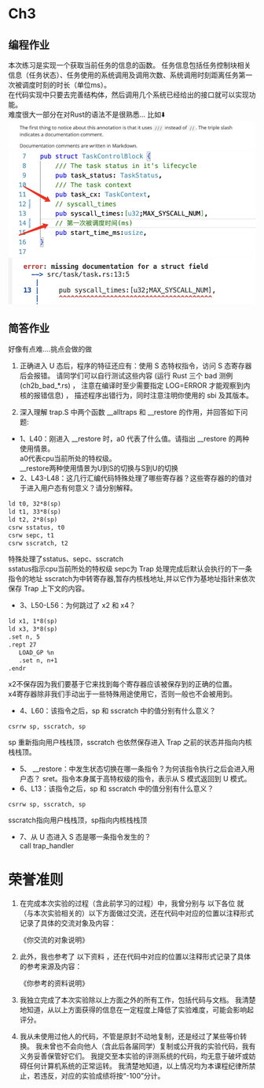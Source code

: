 # Ch3
## 编程作业
本次练习是实现一个获取当前任务的信息的函数。
任务信息包括任务控制块相关信息（任务状态）、任务使用的系统调用及调用次数、系统调用时刻距离任务第一次被调度时刻的时长（单位ms）。  
在代码实现中只要去完善结构体，然后调用几个系统已经给出的接口就可以实现功能。  
难度很大一部分在对Rust的语法不是很熟悉...
比如⬇️
![Alt text](c836357d9b861822db00663024f8694c.png)
![Alt text](f91e1702c8caaee7e4898f0db3de35bb.png)
![Alt text](5920369e6b5da27771d723e7f6321f6f.png)

## 简答作业

好像有点难....挑点会做的做
1. 正确进入 U 态后，程序的特征还应有：使用 S 态特权指令，访问 S 态寄存器后会报错。 请同学们可以自行测试这些内容 (运行 Rust 三个 bad 测例 (ch2b_bad_*.rs) ， 注意在编译时至少需要指定 LOG=ERROR 才能观察到内核的报错信息) ， 描述程序出错行为，同时注意注明你使用的 sbi 及其版本。  
     
2. 深入理解 trap.S 中两个函数 __alltraps 和 __restore 的作用，并回答如下问题:

* 1、L40：刚进入 __restore 时，a0 代表了什么值。请指出 __restore 的两种使用情景。  
    a0代表cpu当前所处的特权级。  
    __restore两种使用情景为U到S的切换与S到U的切换  
* 2、L43-L48：这几行汇编代码特殊处理了哪些寄存器？这些寄存器的的值对于进入用户态有何意义？请分别解释。
```
ld t0, 32*8(sp)
ld t1, 33*8(sp)
ld t2, 2*8(sp)
csrw sstatus, t0
csrw sepc, t1
csrw sscratch, t2
```  
特殊处理了sstatus、sepc、sscratch  
sstatus指示cpu当前所处的特权级
sepc为 Trap 处理完成后默认会执行的下一条指令的地址
sscratch为中转寄存器,暂存内核栈地址,并以它作为基地址指针来依次保存 Trap 上下文的内容。


* 3、L50-L56：为何跳过了 x2 和 x4？
```
ld x1, 1*8(sp)
ld x3, 3*8(sp)
.set n, 5
.rept 27
   LOAD_GP %n
   .set n, n+1
.endr
```
x2不保存因为我们要基于它来找到每个寄存器应该被保存到的正确的位置。  
x4寄存器除非我们手动出于一些特殊用途使用它，否则一般也不会被用到。

* 4、L60：该指令之后，sp 和 sscratch 中的值分别有什么意义？
```
csrrw sp, sscratch, sp
```
sp 重新指向用户栈栈顶，sscratch 也依然保存进入 Trap 之前的状态并指向内核栈栈顶。

* 5、 __restore：中发生状态切换在哪一条指令？为何该指令执行之后会进入用户态？
  sret。指令本身属于高特权级的指令，表示从 S 模式返回到 U 模式。
* 6、L13：该指令之后，sp 和 sscratch 中的值分别有什么意义？
```
csrrw sp, sscratch, sp
```

sscratch指向用户栈栈顶，sp指向内核栈栈顶  
* 7、从 U 态进入 S 态是哪一条指令发生的？  
    call trap_handler

# 荣誉准则
1. 在完成本次实验的过程（含此前学习的过程）中，我曾分别与 以下各位 就（与本次实验相关的）以下方面做过交流，还在代码中对应的位置以注释形式记录了具体的交流对象及内容：

    《你交流的对象说明》

2. 此外，我也参考了 以下资料 ，还在代码中对应的位置以注释形式记录了具体的参考来源及内容：

    《你参考的资料说明》

3. 我独立完成了本次实验除以上方面之外的所有工作，包括代码与文档。 我清楚地知道，从以上方面获得的信息在一定程度上降低了实验难度，可能会影响起评分。

4. 我从未使用过他人的代码，不管是原封不动地复制，还是经过了某些等价转换。 我未曾也不会向他人（含此后各届同学）复制或公开我的实验代码，我有义务妥善保管好它们。 我提交至本实验的评测系统的代码，均无意于破坏或妨碍任何计算机系统的正常运转。 我清楚地知道，以上情况均为本课程纪律所禁止，若违反，对应的实验成绩将按“-100”分计。